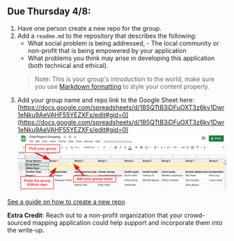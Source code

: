 ## Due Thursday 4/8:
1. Have one person create a new repo for the group.
2. Add a `readme.md` to the repository that describes the following:
   - What social problem is being addressed, - The local community or non-profit that is being empowered by your application
   - What problems you think may arise in developing this application (both technical and ethical).
   > Note: This is your group's introduction to the world, make sure you use [Markdown formatting](https://guides.github.com/features/mastering-markdown/) to style your content properly.  
3. Add your group name and repo link to the Google Sheet here: 
[https://docs.google.com/spreadsheets/d/1B5QTtB3iDFuOXT3z6kv1Dwr1eNku9AeVAHF55YEZXFs/edit#gid=0](https://docs.google.com/spreadsheets/d/1B5QTtB3iDFuOXT3z6kv1Dwr1eNku9AeVAHF55YEZXFs/edit#gid=0)
![./media/group_fill_out.png](./Materials/media/group_fill_out.png)

[See a guide on how to create a new repo](../../Guides/git_creating.md) 


**Extra Credit**: Reach out to a non-profit organization that your crowd-sourced mapping application could help support and incorporate them into the write-up.
